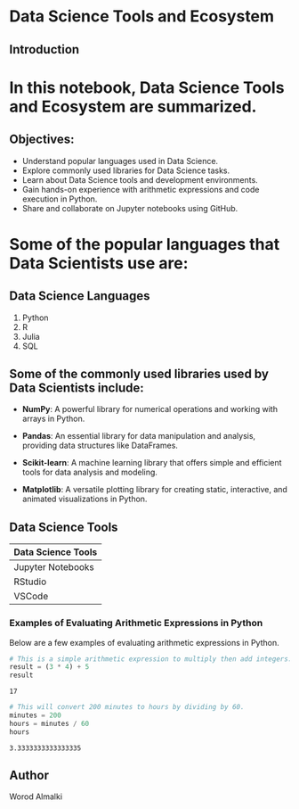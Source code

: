 # Data Science Tools and Ecosystem

## Introduction

# In this notebook, Data Science Tools and Ecosystem are summarized.

## Objectives:

- Understand popular languages used in Data Science.
- Explore commonly used libraries for Data Science tasks.
- Learn about Data Science tools and development environments.
- Gain hands-on experience with arithmetic expressions and code execution in Python.
- Share and collaborate on Jupyter notebooks using GitHub.


# Some of the popular languages that Data Scientists use are:
## Data Science Languages

1. Python
2. R
3. Julia
4. SQL

## Some of the commonly used libraries used by Data Scientists include:
- **NumPy**: A powerful library for numerical operations and working with arrays in Python.

- **Pandas**: An essential library for data manipulation and analysis, providing data structures like DataFrames.

- **Scikit-learn**: A machine learning library that offers simple and efficient tools for data analysis and modeling.

- **Matplotlib**: A versatile plotting library for creating static, interactive, and animated visualizations in Python.


## Data Science Tools

| Data Science Tools |
|--------------------|
| Jupyter Notebooks  |
| RStudio            |
| VSCode             |


### Examples of Evaluating Arithmetic Expressions in Python

Below are a few examples of evaluating arithmetic expressions in Python.



```python
# This is a simple arithmetic expression to multiply then add integers.
result = (3 * 4) + 5
result

```




    17




```python
# This will convert 200 minutes to hours by dividing by 60.
minutes = 200
hours = minutes / 60
hours

```




    3.3333333333333335



## Author

Worod Almalki
